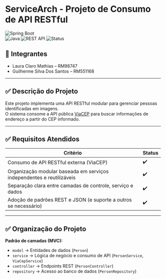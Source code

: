 # ServiceArch - Projeto de Consumo de API RESTful

![Spring Boot](https://img.shields.io/badge/Spring%20Boot-3.5.0-brightgreen)  
![Java](https://img.shields.io/badge/Java-17-blue)
![REST API](https://img.shields.io/badge/REST-API-blue)
![Status](https://img.shields.io/badge/Status-100%25-green)

## 👥 Integrantes

- Laura Claro Mathias – RM98747
- Guilherme Silva Dos Santos – RM551168
  
---

## ✅ Descrição do Projeto

Este projeto implementa uma API RESTful modular para gerenciar pessoas identificadas em imagens.  
O sistema consome a API pública [ViaCEP](https://viacep.com.br/) para buscar informações de endereço a partir do CEP informado.

---

## ✅ Requisitos Atendidos

| Critério                                                                                  | Status |
|-------------------------------------------------------------------------------------------|--------|
| Consumo de API RESTful externa (ViaCEP)                                                   | ✔️     |
| Organização modular baseada em serviços independentes e reutilizáveis                     | ✔️     |
| Separação clara entre camadas de controle, serviço e dados                                | ✔️     |
| Adoção de padrões REST e JSON (e suporte a outros se necessário)                          | ✔️     |

---

## ✅ Organização do Projeto

**Padrão de camadas (MVC):**
- `model`       → Entidades de dados (`Person`)
- `service`     → Lógica de negócio e consumo de API (`PersonService`, `ViaCepService`)
- `controller`  → Endpoints REST (`PersonController`)
- `repository`  → Acesso ao banco de dados (`PersonRepository`)
